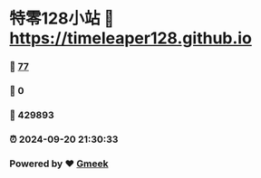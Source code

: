 # 特零128小站 :link: https://timeleaper128.github.io 
### :page_facing_up: [77](https://timeleaper128.github.io/tag.html) 
### :speech_balloon: 0 
### :hibiscus: 429893 
### :alarm_clock: 2024-09-20 21:30:33 
### Powered by :heart: [Gmeek](https://github.com/Meekdai/Gmeek)
